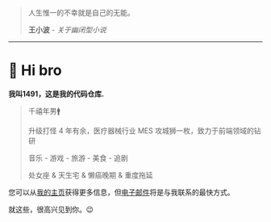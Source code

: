 > 人生惟一的不幸就是自己的无能。
>
> **王小波** - _关于幽闭型小说_

---

# 👋 Hi bro



**我叫1491，这是我的代码仓库.**

> 千禧年男🚹
> 
> 升级打怪 4 年有余，医疗器械行业 MES 攻城狮一枚，致力于前端领域的钻研
> 
> 音乐 - 游戏 - 旅游 - 美食 - 追剧
> 
> 处女座 & 天生宅 & 懒癌晚期 & 重度拖延


您可以从[我的主页](https://yuanjunjie.top/)获得更多信息，但[电子邮件](3052971491@qq.com)将是与我联系的最快方式。

就这些，很高兴见到你。😉
